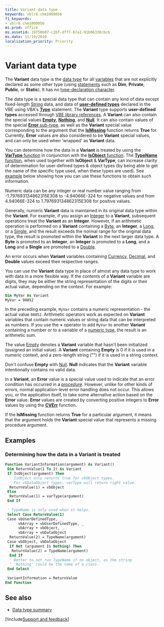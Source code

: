 ```yaml
---
title: Variant data type
keywords: vblr6.chm1009056
f1_keywords:
- vblr6.chm1009056
ms.prod: office
ms.assetid: 19750b07-c2bf-dff7-67a1-91b06338cbc6
ms.date: 11/19/2018
localization_priority: Priority
---
```



# Variant data type

The **Variant** data type is the [data type](../../Glossary/vbe-glossary.md#data-type) for all [variables](../../Glossary/vbe-glossary.md#variable) that are not explicitly declared as some other type (using [statements](../../Glossary/vbe-glossary.md#statement) such as **Dim**, **Private**, **Public**, or **Static**). It has no [type-declaration character](../../Glossary/vbe-glossary.md#type-declaration-character).

The data type is a special data type that can contain any kind of data except fixed-length [String](../../Glossary/vbe-glossary.md#string-data-type) data, and data of [**user-defined types**](../../Glossary/vbe-glossary.md#user-defined-type) declared in the VBE using VBA's [**Type**](../../reference/user-interface-help/type-statement.md) statement. The **Variant** type supports **user-defined types** accessed through [VBE library references](../../how-to/set-reference-to-a-type-library.md). A **Variant** can also contain the special values [**Empty**](../../Glossary/vbe-glossary.md#empty), [**Nothing**](../../reference/user-interface-help/nothing-keyword.md), and [**Null**](../../Glossary/vbe-glossary.md#null). It can also contain values of the special [**Error** sub-type](../../reference/user-interface-help/cverr-function.md), as well as the **Variant** special value corresponding to the argument that the [**IsMissing**](../Reference/User-Interface-Help/ismissing-function.md) function returns **True** for. Currently, **Error** values are also considered to be **Variant** special values, and can only be used when 'wrapped' as **Variant** data.

You can determine how the data in a **Variant** is treated by using the [**VarType** function](../../reference/user-interface-help/vartype-function.md) in conjunction with the [**IsObject** function](../../reference/user-interface-help/isobject-function.md). The [**TypeName** function](../../reference/user-interface-help/typename-function.md), when used together with **IsObject** & **VarType**, can increase clarity of determination for user-defined types & object types (by being able to get the name of the specific type used, when these types are used). See [example](#determining-how-the-data-in-a-variant-is-treated) below showing how you can use these functions to obtain such information.

Numeric data can be any integer or real number value ranging from -1.797693134862315E308 to -4.94066E-324 for negative values and from 4.94066E-324 to 1.797693134862315E308 for positive values. 

Generally, numeric **Variant** data is maintained in its original data type within the **Variant**. For example, if you assign an [Integer](../../Glossary/vbe-glossary.md#integer-data-type) to a **Variant**, subsequent operations treat the **Variant** as an **Integer**. However, if an arithmetic operation is performed on a **Variant** containing a [Byte](../../Glossary/vbe-glossary.md#byte-data-type), an **Integer**, a [Long](../../Glossary/vbe-glossary.md#long-data-type), or a [Single](../../Glossary/vbe-glossary.md#single-data-type), and the result exceeds the normal range for the original data type, the result is promoted within the **Variant** to the next larger data type. A **Byte** is promoted to an **Integer**, an **Integer** is promoted to a **Long**, and a **Long** and a **Single** are promoted to a [Double](../../Glossary/vbe-glossary.md#double-data-type). 

An error occurs when **Variant** variables containing [Currency](../../Glossary/vbe-glossary.md#currency-data-type), [Decimal](../../Glossary/vbe-glossary.md#decimal-data-type), and **Double** values exceed their respective ranges.

You can use the **Variant** data type in place of almost any data type to work with data in a more flexible way. If the contents of a **Variant** variable are digits, they may be either the string representation of the digits or their actual value, depending on the context. For example:

```vb
Dim MyVar As Variant 
MyVar = 98052 

```

In the preceding example, `MyVar` contains a numeric representation - the actual value `98052`. Arithmetic operators work as expected on **Variant** variables that contain numeric values or string data that can be interpreted as numbers. If you use the **+** operator to add `MyVar` to another **Variant** containing a number or to a variable of a [numeric type](../../Glossary/vbe-glossary.md#numeric-type), the result is an arithmetic sum.

The value [Empty](../../Glossary/vbe-glossary.md#empty) denotes a **Variant** variable that hasn't been initialized (assigned an initial value). A **Variant** containing **Empty** is 0 if it is used in a numeric context, and a zero-length string ("") if it is used in a string context.

Don't confuse **Empty** with [Null](../../Glossary/vbe-glossary.md#null). **Null** indicates that the **Variant** variable intentionally contains no valid data.

In a **Variant**, an **Error** value is a special value used to indicate that an error condition has occurred in a [procedure](../../Glossary/vbe-glossary.md#procedure). However, unlike for other kinds of errors, normal application-level error handling does not occur. This allows you, or the application itself, to take some alternative action based on the **Error** value. **Error** values are created by converting positive integers to **Error** values by using the **[CVErr](cverr-function.md)** function.

If the **IsMissing** function returns **True** for a particular argument, it means that the argument holds the **Variant** special value that represents a missing procedure argument.

## Examples

### Determining how the data in a Variant is treated

```vb
Function VariantInformation(argument) As Variant()
 Dim ReturnValue(1 To 2) As Variant
 If IsObject(argument) Then
  ' IsObject only returns true for vbObject types.
  ' For vbDataObject types, varType will return right value.
  ReturnValue(1) = vbObject
 Else
  ReturnValue(1) = varType(argument)
 End If
        
 ' TypeName is only used when it helps.
 Select Case ReturnValue(1)
 Case vbUserDefinedType, _
      vbArray + vbUserDefinedType, _
      vbArray + vbObject, _
      vbArray + vbDataObject
  ReturnValue(2) = TypeName(argument)
 Case vbObject, vbDataObject
  If Not (argument Is Nothing) Then
   ReturnValue(2) = TypeName(argument)
  End If
  ' Better to not run TypeName if no object, as the string
  ' 'Nothing' could be the name of a class.
 End Select
    
 VariantInformation = ReturnValue
End Function
```

## See also

- [Data type summary](data-type-summary.md)

[!include[Support and feedback](~/includes/feedback-boilerplate.md)]

